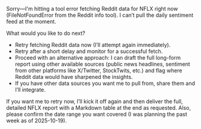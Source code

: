 Sorry—I'm hitting a tool error fetching Reddit data for NFLX right now (FileNotFoundError from the Reddit info tool). I can’t pull the daily sentiment feed at the moment.

What would you like to do next?
- Retry fetching Reddit data now (I’ll attempt again immediately).
- Retry after a short delay and monitor for a successful fetch.
- Proceed with an alternative approach: I can draft the full long-form report using other available sources (public news headlines, sentiment from other platforms like X/Twitter, StockTwits, etc.) and flag where Reddit data would have sharpened the insights.
- If you have other data sources you want me to pull from, share them and I’ll integrate.

If you want me to retry now, I’ll kick it off again and then deliver the full, detailed NFLX report with a Markdown table at the end as requested. Also, please confirm the date range you want covered (I was planning the past week as of 2025-10-19).